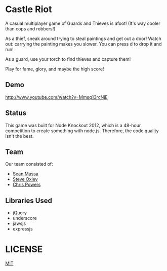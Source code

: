 # Castle Riot

A casual multiplayer game of Guards and Thieves is afoot! (It's way cooler than cops and robbers!)

As a thief, sneak around trying to steal paintings and get out a door! Watch out: carrying the painting makes you slower. You can press d to drop it and run!

As a guard, use your torch to find thieves and capture them!

Play for fame, glory, and maybe the high score!

## Demo

http://www.youtube.com/watch?v=Mmsq13rcNjE

## Status

This game was built for Node Knockout 2012, which is a 48-hour competition to create something with node.js. Therefore, the code quality isn't the best.

## Team

Our team consisted of:

* [Sean Massa](http://massalabs.com/)
* [Steve Oxley](http://stevenoxley.com/about)
* [Chris Powers](http://chrisjpowers.com/)

## Libraries Used

* jQuery
* underscore
* jawsjs
* expressjs

# LICENSE

[MIT](LICENSE)
